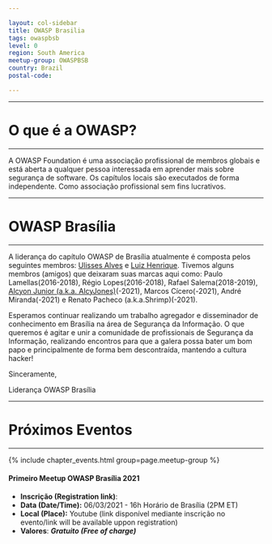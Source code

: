 ```yaml
---

layout: col-sidebar
title: OWASP Brasilia
tags: owaspbsb
level: 0
region: South America
meetup-group: OWASPBSB
country: Brazil
postal-code: 

---
```


---------------------
# O que é a OWASP?
---------------------
A OWASP Foundation é uma associação profissional de membros globais e está aberta a qualquer pessoa interessada em aprender mais sobre segurança de software. Os capítulos locais são executados de forma independente. Como associação profissional sem fins lucrativos. 


---------------------
# OWASP Brasília
---------------------
A liderança do capítulo OWASP de Brasília atualmente é composta pelos seguintes membros: [Ulisses Alves](https://www.linkedin.com/in/ulissesalvesdias/) e [Luiz Henrique](https://www.linkedin.com/in/lhenriquefc/). Tivemos alguns membros (amigos) que deixaram suas marcas aqui como: Paulo Lamellas(2016-2018), Régio Lopes(2016-2018), Rafael Salema(2018-2019), [Alcyon Junior (a.k.a. AlcyJones)](https://www.linkedin.com/in/alcyon/)(-2021), Marcos Cícero(-2021), André Miranda(-2021) e Renato Pacheco (a.k.a.Shrimp)(-2021).

Esperamos continuar realizando um trabalho agregador e disseminador de conhecimento em Brasília na área de Segurança da Informação. O que queremos é agitar e unir a comunidade de profissionais de Segurança da Informação, realizando encontros para que a galera possa bater um bom papo e principalmente de forma bem descontraída, mantendo a cultura hacker! 

Sinceramente,
 
Liderança OWASP Brasília


---------------------
# Próximos Eventos
---------------------

{% include chapter_events.html group=page.meetup-group %}

#### Primeiro Meetup OWASP Brasília 2021
  - **Inscrição (Registration link)**:
    <SOON>
  - **Data (Date/Time):** 06/03/2021 - 16h Horário de Brasília (2PM ET)
  - **Local (Place):** Youtube (link disponível mediante inscrição no evento/link will be available uppon registration)
  - **Valores**: ***Gratuito (Free of charge)***
  
